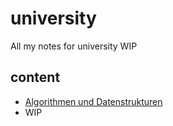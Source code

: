 # university

All my notes for university WIP

## content

* [Algorithmen und Datenstrukturen](github-files/Algorithmen%20und%20Datenstrukturen/-Dashboard.md)
* WIP
